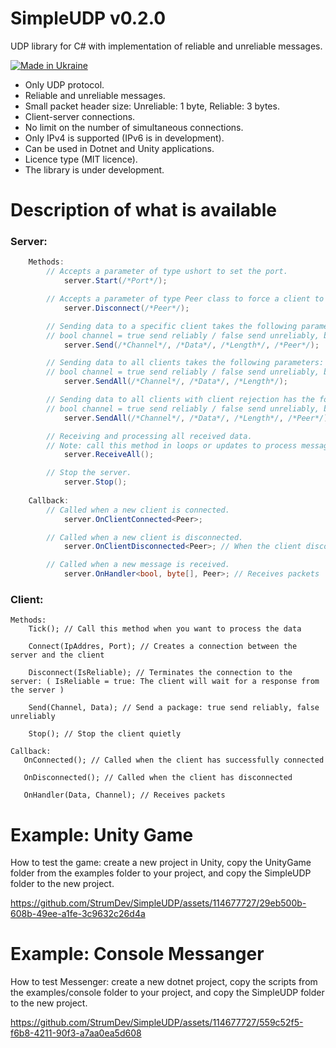 # SimpleUDP v0.2.0

UDP library for C# with implementation of reliable and unreliable messages.

[![Made in Ukraine](https://img.shields.io/badge/made_in-ukraine-ffd700.svg?labelColor=0057b7)](https://stand-with-ukraine.pp.ua)

* Only UDP protocol.
* Reliable and unreliable messages.
* Small packet header size: Unreliable: 1 byte, Reliable: 3 bytes.
* Client-server connections.
* No limit on the number of simultaneous connections.
* Only IPv4 is supported (IPv6 is in development).
* Can be used in Dotnet and Unity applications.
* Licence type (MIT licence).
* The library is under development.

# Description of what is available

### Server:
```csharp
    Methods:
        // Accepts a parameter of type ushort to set the port.
            server.Start(/*Port*/);

        // Accepts a parameter of type Peer class to force a client to disconnect from the server.
            server.Disconnect(/*Peer*/);

        // Sending data to a specific client takes the following parameters:
        // bool channel = true send reliably / false send unreliably, byte[] data = byte array, int length = length of byte array, Peer peer = to whom to send.
            server.Send(/*Channel*/, /*Data*/, /*Length*/, /*Peer*/);

        // Sending data to all clients takes the following parameters:
        // bool channel = true send reliably / false send unreliably, byte[] data = byte array, int length = length of byte array.
            server.SendAll(/*Channel*/, /*Data*/, /*Length*/);

        // Sending data to all clients with client rejection has the following parameters:
        // bool channel = true send reliably / false send unreliably, byte[] data = byte array, int length = length of byte array, Peer to peer = to whom not to send.
            server.SendAll(/*Channel*/, /*Data*/, /*Length*/, /*Peer*/);

        // Receiving and processing all received data.
        // Note: call this method in loops or updates to process messages.
            server.ReceiveAll();

        // Stop the server.
            server.Stop(); 
        
    Callback:
        // Called when a new client is connected.
            server.OnClientConnected<Peer>;

        // Called when a new client is disconnected.
            server.OnClientDisconnected<Peer>; // When the client disconnects

        // Called when a new message is received.
            server.OnHandler<bool, byte[], Peer>; // Receives packets

```
### Client:
    Methods:
        Tick(); // Call this method when you want to process the data
        
        Connect(IpAddres, Port); // Creates a connection between the server and the client
        
        Disconnect(IsReliable); // Terminates the connection to the server: ( IsReliable = true: The client will wait for a response from the server )
        
        Send(Channel, Data); // Send a package: true send reliably, false unreliably
        
        Stop(); // Stop the client quietly

    Callback:
       OnConnected(); // Called when the client has successfully connected
       
       OnDisconnected(); // Called when the client has disconnected
       
       OnHandler(Data, Channel); // Receives packets

# Example: Unity Game

How to test the game: create a new project in Unity, copy the UnityGame folder from the examples folder to your project, and copy the SimpleUDP folder to the new project.

https://github.com/StrumDev/SimpleUDP/assets/114677727/29eb500b-608b-49ee-a1fe-3c9632c26d4a

# Example: Console Messanger

How to test Messenger: create a new dotnet project, copy the scripts from the examples/console folder to your project, and copy the SimpleUDP folder to the new project.

https://github.com/StrumDev/SimpleUDP/assets/114677727/559c52f5-f6b8-4211-90f3-a7aa0ea5d608
